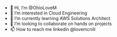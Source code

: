 - 👋 Hi, I’m @OhioLoveM
- 👀 I’m interested in Cloud Engineering
- 🌱 I’m currently learning AWS Solutions Architect
- 💞️ I’m looking to collaborate on hands on projects
- 📫 How to reach me linkedin @lovemcnill

<!---
OhioLoveM/OhioLoveM is a ✨ special ✨ repository because its `README.md` (this file) appears on your GitHub profile.
You can click the Preview link to take a look at your changes.
--->
